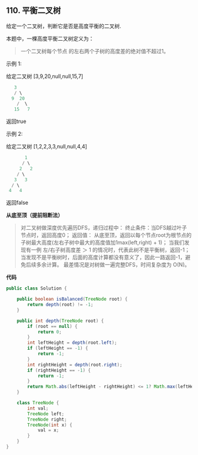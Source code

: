 ## 110. 平衡二叉树

给定一个二叉树，判断它是否是高度平衡的二叉树.

本题中，一棵高度平衡二叉树定义为：
>一个二叉树每个节点 的左右两个子树的高度差的绝对值不超过1。


示例 1:

给定二叉树 [3,9,20,null,null,15,7]

```java
   3
   / \
  9  20
    /  \
   15   7
```

返回true

示例 2:

给定二叉树 [1,2,2,3,3,null,null,4,4]

```java
       1
      / \
     2   2
    / \
   3   3
  / \
 4   4
```

返回false

**从底至顶（提前阻断法）**

>对二叉树做深度优先遍历DFS，递归过程中：
>终止条件：当DFS越过叶子节点时，返回高度0；
>返回值：
>从底至顶，返回以每个节点root为根节点的子树最大高度(左右子树中最大的高度值加1max(left,right) + 1)；
>当我们发现有一例 左/右子树高度差 ＞ 1 的情况时，代表此树不是平衡树，返回-1；
>当发现不是平衡树时，后面的高度计算都没有意义了，因此一路返回-1，避免后续多余计算。
>最差情况是对树做一遍完整DFS，时间复杂度为 O(N)。

**代码**

```java
public class Solution {

    public boolean isBalanced(TreeNode root) {
        return depth(root) != -1;
    }

    public int depth(TreeNode root) {
        if (root == null) {
            return 0;
        }
        int leftHeight = depth(root.left);
        if (leftHeight == -1) {
            return -1;
        }
        int rightHeight = depth(root.right);
        if (rightHeight == -1) {
            return -1;
        }
        return Math.abs(leftHeight - rightHeight) <= 1? Math.max(leftHeight, rightHeight) + 1 : -1;
    }

    class TreeNode {
        int val;
        TreeNode left;
        TreeNode right;
        TreeNode(int x) {
            val = x;
        }
    }
}
```









































